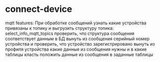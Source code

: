 # connect-device

mqtt features:
При обработке сообщений
	узнать какие устройства привязаны к топику и выгрузить структуру топика: select_info_mqtt_topics
	проверить, что структура сообщения соответствует данным в БД
	вынуть из сообщения серийный номер устройства и проверить, что устройство зарегистрировано
	вынуть из профиля устройства какие данные из сообщения нужны и в какие таблицы класть
	положить данные из сообщения в заданные таблицы
